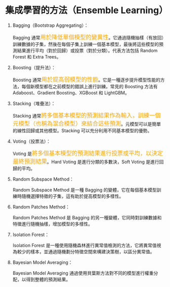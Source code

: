 <!-- markdownlint-disable MD033 -->
<!-- markdownlint-disable MD010 -->
<!-- markdownlint-disable MD037 -->

# 集成學習的方法（Ensemble Learning）

1. Bagging（Bootstrap Aggregating）：

   Bagging 通常<font color = orange size = 4>用於降低單個模型的變異性</font>。它通過隨機抽樣（有放回）訓練數據的子集，然後在每個子集上訓練一個基本模型，最後將這些模型的預測結果進行平均（對於回歸）或投票（對於分類）。代表方法包括 Random Forest 和 Extra Trees。

2. Boosting（提升法）：

   Boosting 通常<font color = orange size = 4>用於提高弱模型的性能</font>。它是一種逐步提升模型性能的方法，每個新模型都在之前模型的錯誤上進行訓練。常見的 Boosting 方法有 Adaboost、Gradient Boosting、XGBoost 和 LightGBM。

3. Stacking（堆疊法）：

    Stacking 通常<font color = orange size = 4>將多個基本模型的預測結果作為輸入，訓練一個元模型（也稱為混合模型）來結合這些預測</font>。元模型可以是簡單的線性回歸或其他模型。Stacking 可以充分利用不同基本模型的優勢。

4. Voting（投票法）：

    Voting 是<font color = orange size = 4>將多個基本模型的預測結果進行投票或平均，以決定最終預測結果</font>。Hard Voting 是進行分類的多數決，Soft Voting 是進行回歸的平均。

5. Random Subspace Method：

   Random Subspace Method 是一種 Bagging 的變體，它在每個基本模型訓練時隨機選擇特徵的子集，這有助於提高模型的多樣性。

6. Random Patches Method：

   Random Patches Method 是 Bagging 的另一種變體，它同時對訓練數據和特徵進行隨機抽樣，增加模型的多樣性。

7. Isolation Forest：

    Isolation Forest 是一種使用隨機森林進行異常值檢測的方法，它將異常值視為較少的樣本，並通過隨機劃分特徵空間來構建決策樹，以區分異常值。

8. Bayesian Model Averaging：

    Bayesian Model Averaging 通過使用貝葉斯方法對不同的模型進行權重分配，以得到整體的預測結果。
